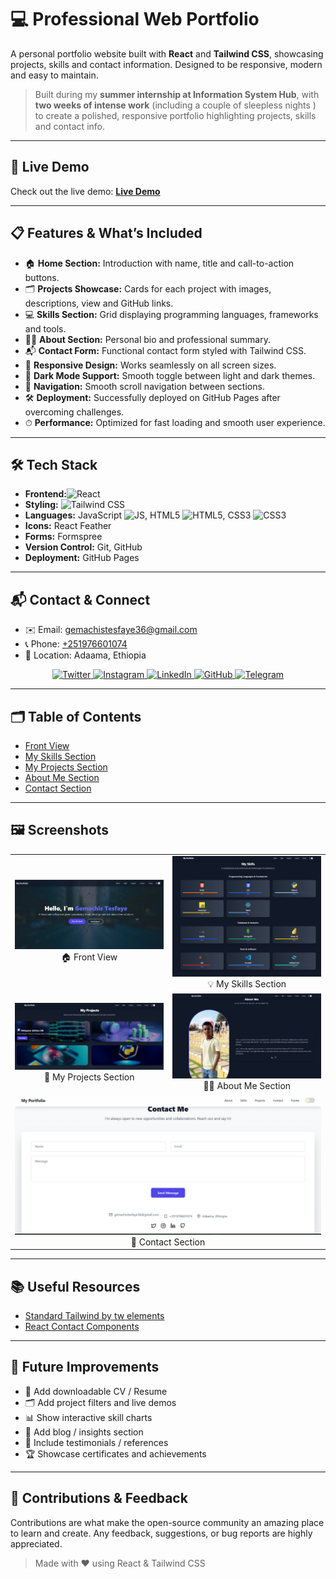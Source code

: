 
# 💻 Professional Web Portfolio

A personal portfolio website built with **React** and **Tailwind CSS**, showcasing projects, skills and contact information. Designed to be responsive, modern and easy to maintain.

> Built during my **summer internship at Information System Hub**, with **two weeks of intense work** (including a couple of sleepless nights ) to create a polished, responsive portfolio highlighting projects, skills and contact info.

---

## 🚀 Live Demo

Check out the live demo: **[Live Demo](https://urjiiko1.github.io/Portfolio/)**

---

## 📋 Features & What’s Included

- 🏠 **Home Section:** Introduction with name, title and call-to-action buttons.  
- 🗂 **Projects Showcase:** Cards for each project with images, descriptions, view  and GitHub links.  
- 💻 **Skills Section:** Grid displaying programming languages, frameworks and tools.  
- 🙋‍♂️ **About Section:** Personal bio and professional summary.  
- 📬 **Contact Form:** Functional contact form styled with Tailwind CSS.  
- 📱 **Responsive Design:** Works seamlessly on all screen sizes.  
- 🌙 **Dark Mode Support:** Smooth toggle between light and dark themes.  
- 🔗 **Navigation:** Smooth scroll navigation between sections.  
- 🛠 **Deployment:** Successfully deployed on GitHub Pages after overcoming challenges.  
- ⏱ **Performance:** Optimized for fast loading and smooth user experience.

---

## 🛠 Tech Stack

- **Frontend:**![React](https://img.shields.io/badge/React-61DAFB?logo=react&logoColor=black)  
- **Styling:** ![Tailwind CSS](https://img.shields.io/badge/Tailwind%20CSS-38B2AC?logo=tailwind-css&logoColor=white)  
- **Languages:** JavaScript ![JS](https://img.shields.io/badge/JavaScript-F7DF1E?logo=javascript&logoColor=black), HTML5 ![HTML5](https://img.shields.io/badge/HTML5-E34F26?logo=html5&logoColor=white), CSS3 ![CSS3](https://img.shields.io/badge/CSS3-1572B6?logo=css3&logoColor=white)  
- **Icons:** React Feather  
- **Forms:** Formspree  
- **Version Control:** Git, GitHub  
- **Deployment:** GitHub Pages  

---

## 📬 Contact & Connect

- ✉️ Email: [gemachistesfaye36@gmail.com](mailto:gemachistesfaye36@gmail.com)  
- 📞 Phone: [+251976601074](tel:+251976601074)  
- 📍 Location: Adaama, Ethiopia  

<p align="center">
  <a href="https://x.com/GemachisTe79854">
    <img src="https://img.shields.io/badge/Twitter-1DA1F2?logo=twitter&logoColor=white&style=for-the-badge" alt="Twitter" />
  </a>
  <a href="https://www.instagram.com/urjiiko1">
    <img src="https://img.shields.io/badge/Instagram-E4405F?logo=instagram&logoColor=white&style=for-the-badge" alt="Instagram" />
  </a>
  <a href="https://www.linkedin.com/in/gemachis-tesfaye-137196318">
    <img src="https://img.shields.io/badge/LinkedIn-0077B5?logo=linkedin&logoColor=white&style=for-the-badge" alt="LinkedIn" />
  </a>
  <a href="https://github.com/urjiiko1">
    <img src="https://img.shields.io/badge/GitHub-181717?logo=github&logoColor=white&style=for-the-badge" alt="GitHub" />
  </a>
  <a href="https://t.me/urjiiko1">
    <img src="https://img.shields.io/badge/Telegram-0088CC?logo=telegram&logoColor=white&style=for-the-badge" alt="Telegram" />
  </a>
</p>

---

## 🗂 Table of Contents
- [Front View](#-front-view)
- [My Skills Section](#-my-skills-section)
- [My Projects Section](#-my-projects-section)
- [About Me Section](#-about-me-section)
- [Contact Section](#-contact-section)

---

## 🖼 Screenshots

<table>
  <tr>
    <td align="center">
      <img src="https://github.com/urjiiko1/Portfolio/blob/main/public%2FScreenshoot%2FFrontView.png" alt="Landing page of the portfolio showcasing the introduction and navigation" width="300"/>
      <br>🏠 Front View
    </td>
    <td align="center">
      <img src="https://github.com/urjiiko1/Portfolio/blob/main/public%2FScreenshoot%2FMyskill.png" alt="Skills section displaying technical skills in frontend development, data analysis, and tools" width="300"/>
      <br>💡 My Skills Section
    </td>
  </tr>
  <tr>
    <td align="center">
      <img src="https://github.com/urjiiko1/Portfolio/blob/main/public%2FScreenshoot%2FMyproject.png" alt="Projects section with featured projects, descriptions, and links" width="300"/>
      <br>📂 My Projects Section
    </td>
    <td align="center">
      <img src="https://github.com/urjiiko1/Portfolio/blob/main/public%2FScreenshoot%2FAboutme.png" alt="About Me section with personal background, education, and career goals" width="300"/>
      <br>👨‍💻 About Me Section
    </td>
  </tr>
  <tr>
    <td align="center" colspan="2">
      <img src="https://github.com/urjiiko1/Portfolio/blob/main/public%2FScreenshoot%2FContact.png" alt="Contact section with form and links to email and social media" width="600"/>
      <br>📩 Contact Section
    </td>
  </tr>
</table>

---

## 📚 Useful Resources

- [Standard Tailwind by tw elements ](https://tw-elements.com/docs/standard/getting-started/quick-start/)  
- [React Contact Components](https://reactcomponents.com/?tags=contact&type=components&id=78)

---

## 🚧 Future Improvements

- 📄 Add downloadable CV / Resume  
- 🗂 Add project filters and live demos  
- 📊 Show interactive skill charts  
- 📝 Add blog / insights section  
- 💬 Include testimonials / references  
- 🏆 Showcase certificates and achievements  

---

## 🤝 Contributions & Feedback

Contributions are what make the open-source community an amazing place to learn and create. Any feedback, suggestions, or bug reports are highly appreciated.

> Made with ❤️ using React & Tailwind CSS
